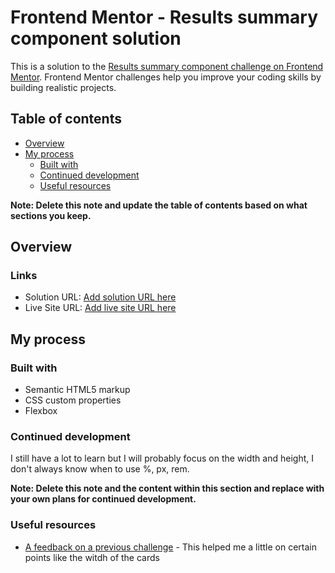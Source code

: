 # Frontend Mentor - Results summary component solution

This is a solution to the [Results summary component challenge on Frontend Mentor](https://www.frontendmentor.io/challenges/results-summary-component-CE_K6s0maV). Frontend Mentor challenges help you improve your coding skills by building realistic projects.

## Table of contents

- [Overview](#overview)
- [My process](#my-process)
  - [Built with](#built-with)
  - [Continued development](#continued-development)
  - [Useful resources](#useful-resources)

**Note: Delete this note and update the table of contents based on what sections you keep.**

## Overview

### Links

- Solution URL: [Add solution URL here](https://your-solution-url.com)
- Live Site URL: [Add live site URL here](https://your-live-site-url.com)

## My process

### Built with

- Semantic HTML5 markup
- CSS custom properties
- Flexbox

### Continued development

I still have a lot to learn but I will probably focus on the width and height, I don't always know when to use %, px, rem.

**Note: Delete this note and the content within this section and replace with your own plans for continued development.**

### Useful resources

- [A feedback on a previous challenge](https://www.frontendmentor.io/solutions/qr-code-component-using-html-and-css-jCUx6FKikK) - This helped me a little on certain points like the witdh of the cards
